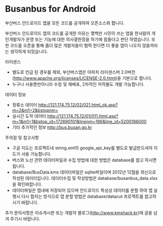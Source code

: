Busanbus for Android
========

부산버스 안드로이드 앱을 모든 코드를 공개하여 오픈소스화 합니다. 


부산버스 안드로이드 앱의 코드를 공개한 이유는 몇백만 시민이 쓰는 앱을 한사람의 개인개발자가 운영 또는 기능에 대한 의사결한정을 하기에 힘들다고 판단 하였습니다.
또한 코드를 오픈을 통해 좀더 많은 개발자들이 협력 한다면 더 좋을 앱이 나오지 않을까라는 생각하게 되었습니다.



라이센스
- 별도로 언급 된 경우를 제외, 부산버스앱은 아파치 라이센스버 2.0버전(http://www.apache.org/licenses/LICENSE-2.0.html)을 기본으로 합니다.
- 누구나 사용뿐만아니라 수정 및 재배포, 2차적인 저작물도 개발 가능합니다. 



데이터 정보

- 정류소 데이터 http://121.174.75.12/02/021.html_ok.asp?m=2&m1=2&bstopnm=
- 실시간 도착 데이터 http://121.174.75.12/01/011.html.asp?m=1&m1=1&bstop_id=172690101&linenm=186&line_id=5200186000
- 기타 추가적인 정보 http://bus.busan.go.kr



주의점 및 참고사항

- 구글 지도는 프로젝트내 string.xml의 google_api_key를 별도로 발급받으셔야 지도가 사용 가능합니다.
- 버스와 노선 관련 데이터파일과 수집 방법에 대한 방법은 database를 참고 하시면 됩니다.
- database/BusData.kms 데이터파일은 sqlite파일이며 2012년 12월을 최신으로 작성된 데이터입니다. 데이터수집 및 작성방법은 database/busanbus_data.xlsx을 확인바랍니다.
- 데이터파일은 앱내에 저장되어 있으며 안드로이드 특성상 데이터를 분할 하여 앱 실행시 다시 합치는 방식으로 앱 분할 방법은 database/datacut 프로젝트를 참고하시기 바랍니다.




추가 문의사항은 이슈게시판 또는 개발자 블로그(http://www.kmshack.kr)에 글을 남겨 주기시 바랍니다.



